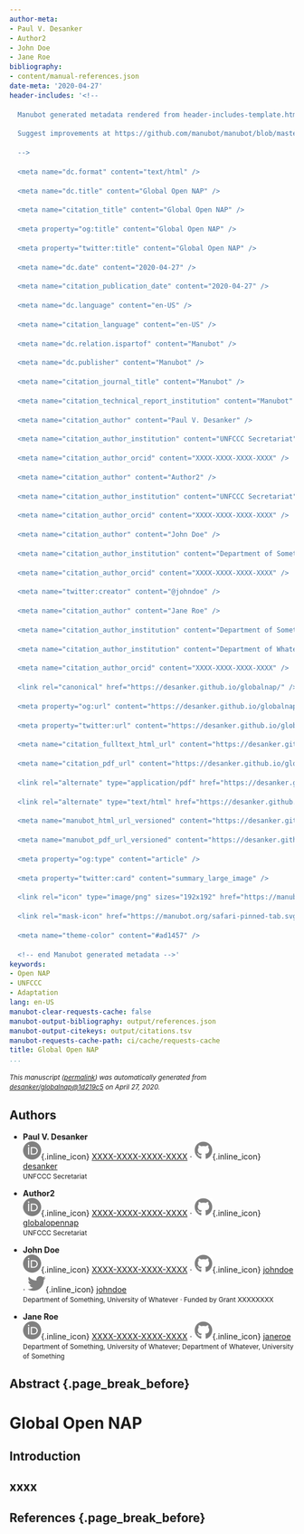 ```yaml
---
author-meta:
- Paul V. Desanker
- Author2
- John Doe
- Jane Roe
bibliography:
- content/manual-references.json
date-meta: '2020-04-27'
header-includes: '<!--

  Manubot generated metadata rendered from header-includes-template.html.

  Suggest improvements at https://github.com/manubot/manubot/blob/master/manubot/process/header-includes-template.html

  -->

  <meta name="dc.format" content="text/html" />

  <meta name="dc.title" content="Global Open NAP" />

  <meta name="citation_title" content="Global Open NAP" />

  <meta property="og:title" content="Global Open NAP" />

  <meta property="twitter:title" content="Global Open NAP" />

  <meta name="dc.date" content="2020-04-27" />

  <meta name="citation_publication_date" content="2020-04-27" />

  <meta name="dc.language" content="en-US" />

  <meta name="citation_language" content="en-US" />

  <meta name="dc.relation.ispartof" content="Manubot" />

  <meta name="dc.publisher" content="Manubot" />

  <meta name="citation_journal_title" content="Manubot" />

  <meta name="citation_technical_report_institution" content="Manubot" />

  <meta name="citation_author" content="Paul V. Desanker" />

  <meta name="citation_author_institution" content="UNFCCC Secretariat" />

  <meta name="citation_author_orcid" content="XXXX-XXXX-XXXX-XXXX" />

  <meta name="citation_author" content="Author2" />

  <meta name="citation_author_institution" content="UNFCCC Secretariat" />

  <meta name="citation_author_orcid" content="XXXX-XXXX-XXXX-XXXX" />

  <meta name="citation_author" content="John Doe" />

  <meta name="citation_author_institution" content="Department of Something, University of Whatever" />

  <meta name="citation_author_orcid" content="XXXX-XXXX-XXXX-XXXX" />

  <meta name="twitter:creator" content="@johndoe" />

  <meta name="citation_author" content="Jane Roe" />

  <meta name="citation_author_institution" content="Department of Something, University of Whatever" />

  <meta name="citation_author_institution" content="Department of Whatever, University of Something" />

  <meta name="citation_author_orcid" content="XXXX-XXXX-XXXX-XXXX" />

  <link rel="canonical" href="https://desanker.github.io/globalnap/" />

  <meta property="og:url" content="https://desanker.github.io/globalnap/" />

  <meta property="twitter:url" content="https://desanker.github.io/globalnap/" />

  <meta name="citation_fulltext_html_url" content="https://desanker.github.io/globalnap/" />

  <meta name="citation_pdf_url" content="https://desanker.github.io/globalnap/manuscript.pdf" />

  <link rel="alternate" type="application/pdf" href="https://desanker.github.io/globalnap/manuscript.pdf" />

  <link rel="alternate" type="text/html" href="https://desanker.github.io/globalnap/v/1d219c5528acd2255af5bb7dac2bd9a42fd99289/" />

  <meta name="manubot_html_url_versioned" content="https://desanker.github.io/globalnap/v/1d219c5528acd2255af5bb7dac2bd9a42fd99289/" />

  <meta name="manubot_pdf_url_versioned" content="https://desanker.github.io/globalnap/v/1d219c5528acd2255af5bb7dac2bd9a42fd99289/manuscript.pdf" />

  <meta property="og:type" content="article" />

  <meta property="twitter:card" content="summary_large_image" />

  <link rel="icon" type="image/png" sizes="192x192" href="https://manubot.org/favicon-192x192.png" />

  <link rel="mask-icon" href="https://manubot.org/safari-pinned-tab.svg" color="#ad1457" />

  <meta name="theme-color" content="#ad1457" />

  <!-- end Manubot generated metadata -->'
keywords:
- Open NAP
- UNFCCC
- Adaptation
lang: en-US
manubot-clear-requests-cache: false
manubot-output-bibliography: output/references.json
manubot-output-citekeys: output/citations.tsv
manubot-requests-cache-path: ci/cache/requests-cache
title: Global Open NAP
...
```







<small><em>
This manuscript
([permalink](https://desanker.github.io/globalnap/v/1d219c5528acd2255af5bb7dac2bd9a42fd99289/))
was automatically generated
from [desanker/globalnap@1d219c5](https://github.com/desanker/globalnap/tree/1d219c5528acd2255af5bb7dac2bd9a42fd99289)
on April 27, 2020.
</em></small>

## Authors



+ **Paul V. Desanker**<br>
    ![ORCID icon](images/orcid.svg){.inline_icon}
    [XXXX-XXXX-XXXX-XXXX](https://orcid.org/XXXX-XXXX-XXXX-XXXX)
    · ![GitHub icon](images/github.svg){.inline_icon}
    [desanker](https://github.com/desanker)<br>
  <small>
     UNFCCC Secretariat
  </small>

+ **Author2**<br>
    ![ORCID icon](images/orcid.svg){.inline_icon}
    [XXXX-XXXX-XXXX-XXXX](https://orcid.org/XXXX-XXXX-XXXX-XXXX)
    · ![GitHub icon](images/github.svg){.inline_icon}
    [globalopennap](https://github.com/globalopennap)<br>
  <small>
     UNFCCC Secretariat
  </small>

+ **John Doe**<br>
    ![ORCID icon](images/orcid.svg){.inline_icon}
    [XXXX-XXXX-XXXX-XXXX](https://orcid.org/XXXX-XXXX-XXXX-XXXX)
    · ![GitHub icon](images/github.svg){.inline_icon}
    [johndoe](https://github.com/johndoe)
    · ![Twitter icon](images/twitter.svg){.inline_icon}
    [johndoe](https://twitter.com/johndoe)<br>
  <small>
     Department of Something, University of Whatever
     · Funded by Grant XXXXXXXX
  </small>

+ **Jane Roe**<br>
    ![ORCID icon](images/orcid.svg){.inline_icon}
    [XXXX-XXXX-XXXX-XXXX](https://orcid.org/XXXX-XXXX-XXXX-XXXX)
    · ![GitHub icon](images/github.svg){.inline_icon}
    [janeroe](https://github.com/janeroe)<br>
  <small>
     Department of Something, University of Whatever; Department of Whatever, University of Something
  </small>



## Abstract {.page_break_before}




# Global Open NAP

## Introduction

## xxxx


## References {.page_break_before}

<!-- Explicitly insert bibliography here -->
<div id="refs"></div>
